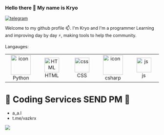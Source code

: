 ### Hello there 👋 My name is Kryo
[![telegram](https://img.shields.io/badge/Zex-2CA5E0?style=for-the-badge&logo=telegram&logoColor=white)](https://t.me/vazkrx)&nbsp;&nbsp;&nbsp;
<p align="justify"> 

Welcome to my github profile 📫. I'm Kryo and I'm a programmer Learning and improving day by
day ⚡, making tools to help the community.


</p>

Langauges:
<table>
<td align="center" width="96">
      <a href="#macropower-tech">
        <img src="https://techstack-generator.vercel.app/python-icon.svg" alt="icon" width="65" height="65" />
      </a>
      <br>Python
       </td>
     <td align="center"  width="96">
        <img src="https://skillicons.dev/icons?i=html" width="48" height="48" alt="HTML" />
      <br>HTML
    </td>
    <td align="center" width="96">
        <img src="https://skillicons.dev/icons?i=css" width="48" height="48" alt="css" />
      <br>CSS
      <td align="center" width="96">
      <a href="#macropower-tech">
        <img src="https://techstack-generator.vercel.app/csharp-icon.svg" alt="icon" width="65" height="65" />
      </a>
      <br>csharp
      </td>
     <td align="center"  width="96">
        <img src="https://skillicons.dev/icons?i=js" width="48" height="48" alt="js" />
      <br>js
    </td>
</table>
      
# 🎫 Coding Services SEND PM 🎫
- a_a.l
- t.me/vazkrx


![](https://raw.githubusercontent.com/Sutil/Sutil/2b2fad3bf54522bb30c8c170591fc68ff51b69e6/github-contribution-grid-snake2.svg)
